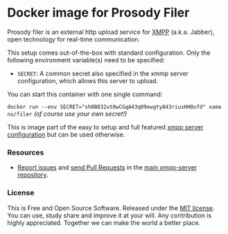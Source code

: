 Docker image for Prosody Filer
======================

Prosody filer is an external http upload service for [XMPP](https://xmpp.org) (a.k.a. Jabber), open technology for real-time communication.

This setup comes out-of-the-box with standard configuration. Only the following environment variable(s) need to be specified:

* `SECRET`: A common secret also specified in the xmmp server configuration, which allows this server to upload.

You can start this container with one single command:

`docker run --env SECRET="sh0B832ut0wCGqA43q09ewgty843riusHH0ufd" xama nu/filer` _(of course use your own secret!)_

This is image part of the easy to setup and full featured [xmpp server configuration](https://github.com/xamanu/xmpp-server) but can be used otherwise.


### Resources

 * [Report issues](/issues) and [send Pull Requests](https://github.com/xamany/xmpp-server/pulls) in the [main xmpp-server repository](https://github.com/xamanu/xmpp-server).


### License

This is Free and Open Source Software. Released under the [MIT license](./LICENSE.md). You can use, study share and improve it at your will. Any contribution is highly appreciated. Together we can make the world a better place.
